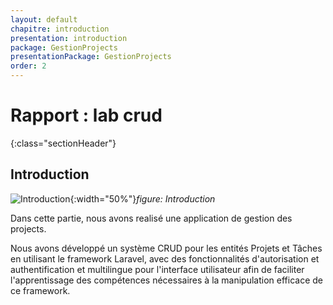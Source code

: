 ```yaml
---
layout: default
chapitre: introduction
presentation: introduction
package: GestionProjects
presentationPackage: GestionProjects
order: 2
---
```


# Rapport : lab crud
{:class="sectionHeader"}

<!-- new slide -->

## Introduction


![Introduction](/lab_crud/introduction/images/introduction.jpg){:width="50%"}*figure: Introduction*

<!-- note -->

Dans cette partie, nous avons realisé une application de gestion des projects.

Nous avons développé un système CRUD pour les entités Projets et Tâches en utilisant le framework Laravel, avec des fonctionnalités d'autorisation et authentification et multilingue pour l'interface utilisateur afin de faciliter l'apprentissage des compétences nécessaires à la manipulation efficace de ce framework.

<!-- new slide -->
